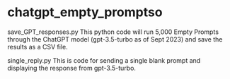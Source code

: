 # chatgpt_empty_promptso 


save_GPT_responses.py
This python code will run 5,000 Empty Prompts through the ChatGPT model (gpt-3.5-turbo as of Sept 2023) and save the results as a CSV file.

single_reply.py
This is code for sending a single blank prompt and displaying the response from gpt-3.5-turbo.
